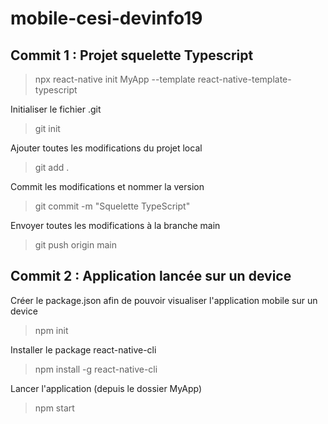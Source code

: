 # mobile-cesi-devinfo19

## Commit 1 : Projet squelette Typescript
> npx react-native init MyApp --template react-native-template-typescript

Initialiser le fichier .git
> git init

Ajouter toutes les modifications du projet local
> git add .

Commit les modifications et nommer la version
> git commit -m "Squelette TypeScript" 

Envoyer toutes les modifications à la branche main
> git push origin main

## Commit 2 : Application lancée sur un device
Créer le package.json afin de pouvoir visualiser l'application mobile sur un device
>npm init

Installer le package react-native-cli
>npm install -g react-native-cli

Lancer l'application (depuis le dossier MyApp)
>npm start

